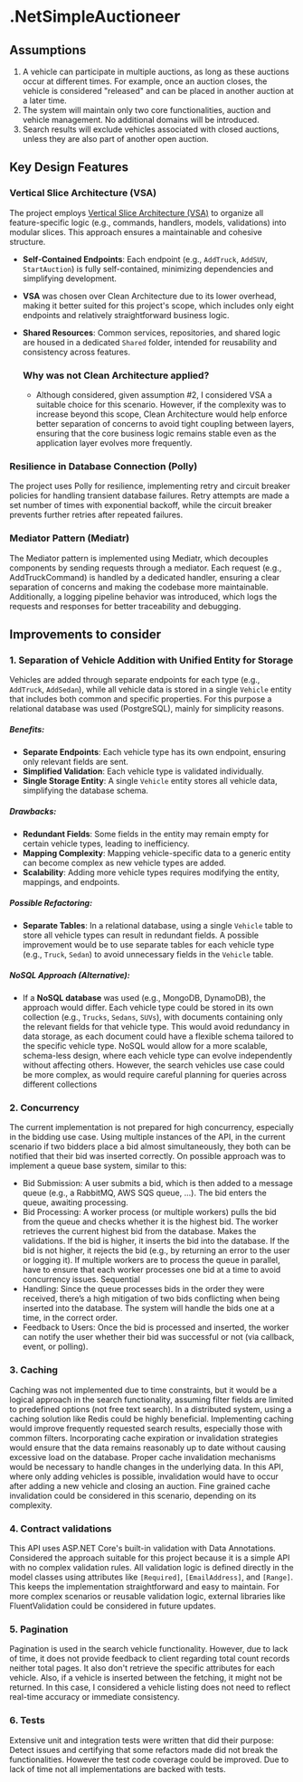 # .NetSimpleAuctioneer

## Assumptions
1. A vehicle can participate in multiple auctions, as long as these auctions occur at different times. For example, once an auction closes, the vehicle is considered "released" and can be placed in another auction at a later time.
2. The system will maintain only two core functionalities, auction and vehicle management. No additional domains will be introduced.
3. Search results will exclude vehicles associated with closed auctions, unless they are also part of another open auction.


## Key Design Features ##

### Vertical Slice Architecture (VSA)
The project employs [Vertical Slice Architecture (VSA)](https://www.milanjovanovic.tech/blog/vertical-slice-architecture) to organize all feature-specific logic (e.g., commands, handlers, models, validations) into modular slices. This approach ensures a maintainable and cohesive structure.

- **Self-Contained Endpoints**: Each endpoint (e.g., `AddTruck`, `AddSUV`, `StartAuction`) is fully self-contained, minimizing dependencies and simplifying development.
- **VSA** was chosen over Clean Architecture due to its lower overhead, making it better suited for this project's scope, which includes only eight endpoints and relatively straightforward business logic.
- **Shared Resources**: Common services, repositories, and shared logic are housed in a dedicated `Shared` folder, intended for reusability and consistency across features.

  ### Why was not Clean Architecture applied? ###
  - Although considered, given assumption #2, I considered VSA a suitable choice for this scenario. However, if the complexity was to increase beyond this scope, Clean Architecture would help enforce better separation of concerns to avoid tight coupling between layers, ensuring that the core business logic remains stable even as the application layer evolves more frequently.

### Resilience in Database Connection (Polly)
The project uses Polly for resilience, implementing retry and circuit breaker policies for handling transient database failures. Retry attempts are made a set number of times with exponential backoff, while the circuit breaker prevents further retries after repeated failures.

### Mediator Pattern (Mediatr)
The Mediator pattern is implemented using Mediatr, which decouples components by sending requests through a mediator. Each request (e.g., AddTruckCommand) is handled by a dedicated handler, ensuring a clear separation of concerns and making the codebase more maintainable.
Additionally, a logging pipeline behavior was introduced, which logs the requests and responses for better traceability and debugging.


## Improvements to consider

### **1. Separation of Vehicle Addition with Unified Entity for Storage**
Vehicles are added through separate endpoints for each type (e.g., `AddTruck`, `AddSedan`), while all vehicle data is stored in a single `Vehicle` entity that includes both common and specific properties. For this purpose a relational database was used (PostgreSQL), mainly for simplicity reasons.

  ##### Benefits:
  - **Separate Endpoints**: Each vehicle type has its own endpoint, ensuring only relevant fields are sent.
  - **Simplified Validation**: Each vehicle type is validated individually.
  - **Single Storage Entity**: A single `Vehicle` entity stores all vehicle data, simplifying the database schema.
  
  ##### Drawbacks:
  - **Redundant Fields**: Some fields in the entity may remain empty for certain vehicle types, leading to inefficiency.
  - **Mapping Complexity**: Mapping vehicle-specific data to a generic entity can become complex as new vehicle types are added.
  - **Scalability**: Adding more vehicle types requires modifying the entity, mappings, and endpoints.
  
  ##### Possible Refactoring:
  - **Separate Tables**: In a relational database, using a single `Vehicle` table to store all vehicle types can result in redundant fields. A possible improvement would be to use separate tables for each vehicle type (e.g., `Truck`, `Sedan`) to avoid unnecessary fields in the `Vehicle` table.
  
  ##### NoSQL Approach (Alternative):
  - If a **NoSQL database** was used (e.g., MongoDB, DynamoDB), the approach would differ. Each vehicle type could be stored in its own collection (e.g., `Trucks`, `Sedans`, `SUVs`), with documents containing only the relevant fields for that vehicle type. This would avoid redundancy in data storage, as each document could have a flexible schema tailored to the specific vehicle type. NoSQL would allow for a more scalable, schema-less design, where each vehicle type can evolve independently without affecting others. However, the search vehicles use case could be more complex, as would require careful planning for queries across different collections

### **2. Concurrency**
The current implementation is not prepared for high concurrency, especially in the bidding use case. Using multiple instances of the API, in the current scenario if two bidders place a bid almost simultaneously, they both can be notified that their bid was inserted correctly. On possible approach was to implement a queue base system, similar to this:
  
  - Bid Submission:
    A user submits a bid, which is then added to a message queue (e.g., a RabbitMQ, AWS SQS queue, ...). The bid enters the queue, awaiting processing. 
  - Bid Processing:
    A worker process (or multiple workers) pulls the bid from the queue and checks whether it is the highest bid. The worker retrieves the current highest bid from the database. Makes the validations. If the bid is higher, it inserts the bid into the database. If the bid is not higher, it rejects the      bid (e.g., by returning an error to the user or logging it). If multiple workers are to process the queue in parallel, have to ensure that each worker processes one bid at a time to avoid concurrency issues.
    Sequential
  - Handling: Since the queue processes bids in the order they were received, there’s a high mitigation of two bids conflicting when being inserted into the database. The system will handle the bids one at a time, in the correct order.
  - Feedback to Users: Once the bid is processed and inserted, the worker can notify the user whether their bid was successful or not (via callback, event, or polling).

### **3. Caching**
Caching was not implemented due to time constraints, but it would be a logical approach in the search functionality, assuming filter fields are limited to predefined options (not free text search). In a distributed system, using a caching solution like Redis could be highly beneficial.
Implementing caching would improve frequently requested search results, especially those with common filters. 
Incorporating cache expiration or invalidation strategies would ensure that the data remains reasonably up to date without causing excessive load on the database. Proper cache invalidation mechanisms would be necessary to handle changes in the underlying data. In this API, where only adding vehicles is possible, invalidation would have to occur after adding a new vehicle and closing an auction. Fine grained cache invalidation could be considered in this scenario, depending on its complexity.

### **4. Contract validations**
This API uses ASP.NET Core's built-in validation with Data Annotations. Considered the approach suitable for this project because it is a simple API with no complex validation rules. 
All validation logic is defined directly in the model classes using attributes like `[Required]`, `[EmailAddress]`, and `[Range]`. This keeps the implementation straightforward and easy to maintain.
For more complex scenarios or reusable validation logic, external libraries like FluentValidation could be considered in future updates.

### **5. Pagination**
Pagination is used in the search vehicle functionality. However, due to lack of time, it does not provide feedback to client regarding total count records neither total pages. It also don't retrieve the specific attributes for each vehicle.
Also, if a vehicle is inserted between the fetching, it might not be returned. In this case, I considered a vehicle listing does not need to reflect real-time accuracy or immediate consistency.

### **6. Tests**
Extensive unit and integration tests were written that did their purpose: Detect issues and certifying that some refactors made did not break the functionalities. However the test code coverage could be improved. Due to lack of time not all implementations are backed with tests.



